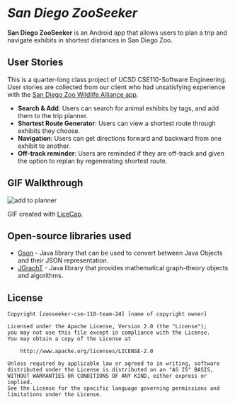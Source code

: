 # *San Diego ZooSeeker*

**San Diego ZooSeeker** is an Android app that allows users to plan a trip and navigate exhibits in shortest distances in San Diego Zoo. 

## User Stories
This is a quarter-long class project of UCSD CSE110-Software Engineering. User stories are collected from our client who had unsatisfying experience with the [San Diego Zoo Wildlife Alliance app](https://play.google.com/store/apps/details?id=com.seamgen.sandiegozoo.zoo&hl=en_US&gl=US). 
* **Search & Add**: Users can search for animal exhibits by tags, and add them to the trip planner. 
* **Shortest Route Generator**: Users can view a shortest route through exhibits they choose.
* **Navigation**: Users can get directions forward and backward from one exhibit to another. 
* **Off-track reminder**: Users are reminded if they are off-track and given the option to replan by regenerating shortest route. 

## GIF Walkthrough

![add to planner](https://media.giphy.com/media/rpOlSYGi1RyTPzlwxl/giphy.gif)

GIF created with [LiceCap](http://www.cockos.com/licecap/).



## Open-source libraries used

- [Gson](https://github.com/google/gson) - Java library that can be used to convert between Java Objects and their JSON representation.
- [JGraphT](https://jgrapht.org/) - Java library that provides mathematical graph-theory objects and algorithms. 

## License

    Copyright [zooseeker-cse-110-team-24] [name of copyright owner]

    Licensed under the Apache License, Version 2.0 (the "License");
    you may not use this file except in compliance with the License.
    You may obtain a copy of the License at

        http://www.apache.org/licenses/LICENSE-2.0

    Unless required by applicable law or agreed to in writing, software
    distributed under the License is distributed on an "AS IS" BASIS,
    WITHOUT WARRANTIES OR CONDITIONS OF ANY KIND, either express or implied.
    See the License for the specific language governing permissions and
    limitations under the License.
